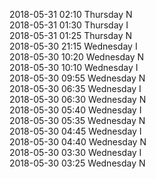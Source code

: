 2018-05-31 02:10 Thursday  N  
2018-05-31 01:30 Thursday  I  
2018-05-31 01:25 Thursday  N  
2018-05-30 21:15 Wednesday  I  
2018-05-30 10:20 Wednesday  N  
2018-05-30 10:10 Wednesday  I  
2018-05-30 09:55 Wednesday  N  
2018-05-30 06:35 Wednesday  I  
2018-05-30 06:30 Wednesday  N  
2018-05-30 05:40 Wednesday  I  
2018-05-30 05:35 Wednesday  N  
2018-05-30 04:45 Wednesday  I  
2018-05-30 04:40 Wednesday  N  
2018-05-30 03:30 Wednesday  I  
2018-05-30 03:25 Wednesday  N  
